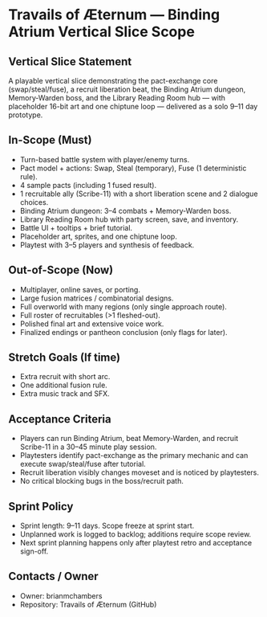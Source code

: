 # Travails of Æternum — Binding Atrium Vertical Slice Scope

## Vertical Slice Statement
A playable vertical slice demonstrating the pact-exchange core (swap/steal/fuse), a recruit liberation beat, the Binding Atrium dungeon, Memory‑Warden boss, and the Library Reading Room hub — with placeholder 16-bit art and one chiptune loop — delivered as a solo 9–11 day prototype.

## In-Scope (Must)
- Turn-based battle system with player/enemy turns.
- Pact model + actions: Swap, Steal (temporary), Fuse (1 deterministic rule).
- 4 sample pacts (including 1 fused result).
- 1 recruitable ally (Scribe-11) with a short liberation scene and 2 dialogue choices.
- Binding Atrium dungeon: 3–4 combats + Memory‑Warden boss.
- Library Reading Room hub with party screen, save, and inventory.
- Battle UI + tooltips + brief tutorial.
- Placeholder art, sprites, and one chiptune loop.
- Playtest with 3–5 players and synthesis of feedback.

## Out-of-Scope (Now)
- Multiplayer, online saves, or porting.
- Large fusion matrices / combinatorial designs.
- Full overworld with many regions (only single approach route).
- Full roster of recruitables (>1 fleshed-out).
- Polished final art and extensive voice work.
- Finalized endings or pantheon conclusion (only flags for later).

## Stretch Goals (If time)
- Extra recruit with short arc.
- One additional fusion rule.
- Extra music track and SFX.

## Acceptance Criteria
- Players can run Binding Atrium, beat Memory‑Warden, and recruit Scribe-11 in a 30–45 minute play session.
- Playtesters identify pact-exchange as the primary mechanic and can execute swap/steal/fuse after tutorial.
- Recruit liberation visibly changes moveset and is noticed by playtesters.
- No critical blocking bugs in the boss/recruit path.

## Sprint Policy
- Sprint length: 9–11 days. Scope freeze at sprint start.
- Unplanned work is logged to backlog; additions require scope review.
- Next sprint planning happens only after playtest retro and acceptance sign-off.

## Contacts / Owner
- Owner: brianmchambers
- Repository: Travails of Æternum (GitHub)
